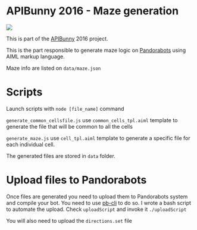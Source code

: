 # APIBunny 2016 - Maze generation
![](http://apibunny.com/img/opengraph.png)

This is part of the [APIBunny](http://apibunny.com) 2016 project.

This is the part responsible to generate maze logic on [Pandorabots](http://pandorabots.com) using AIML markup language.

Maze info are listed on `data/maze.json`

# Scripts
Launch scripts with `node [file_name]` command

`generate_common_cellsfile.js` use `common_cells_tpl.aiml` template to generate the file that will be common to all the cells

`generate_maze.js` use `cell_tpl.aiml` template to generate a specific file for each individual cell.

The generated files are stored in `data` folder.

# Upload files to Pandorabots
Once files are generated you need to upload them to Pandorabots system and compile your bot.
You need to use [pb-cli](https://github.com/pandorabots/pb-cli) to do so.
I wrote a bash script to automate the upload. Check `uploadScript` and invoke it `./uploadScript`

You will also need to upload the `directions.set` file
